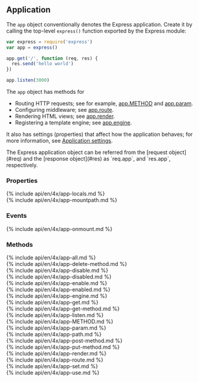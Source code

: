 <h2 id="app">Application</h2>

The `app` object conventionally denotes the Express application.
Create it by calling the top-level `express()` function exported by the Express module:

```js
var express = require('express')
var app = express()

app.get('/', function (req, res) {
  res.send('hello world')
})

app.listen(3000)
```

The `app` object has methods for

* Routing HTTP requests; see for example, [app.METHOD](#app.METHOD) and [app.param](#app.param).
* Configuring middleware; see [app.route](#app.route).
* Rendering HTML views; see [app.render](#app.render).
* Registering a template engine; see [app.engine](#app.engine).

It also has settings (properties) that affect how the application behaves;
for more information, see [Application settings](#app.settings.table).

<div class="doc-box doc-info" markdown="1">
The Express application object can be referred from the [request object](#req) and the [response object](#res) as `req.app`, and `res.app`, respectively.
</div>

<h3 id='app.properties'>Properties</h3>

<section markdown="1">
  {% include api/en/4x/app-locals.md %}
</section>

<section markdown="1">
  {% include api/en/4x/app-mountpath.md %}
</section>

<h3 id='app.events'>Events</h3>

<section markdown="1">
  {% include api/en/4x/app-onmount.md %}
</section>

<h3 id='app.methods'>Methods</h3>

<section markdown="1">
  {% include api/en/4x/app-all.md %}
</section>

<section markdown="1">
  {% include api/en/4x/app-delete-method.md %}
</section>

<section markdown="1">
  {% include api/en/4x/app-disable.md %}
</section>

<section markdown="1">
  {% include api/en/4x/app-disabled.md %}
</section>

<section markdown="1">
  {% include api/en/4x/app-enable.md %}
</section>

<section markdown="1">
  {% include api/en/4x/app-enabled.md %}
</section>

<section markdown="1">
  {% include api/en/4x/app-engine.md %}
</section>

<section markdown="1">
  {% include api/en/4x/app-get.md %}
</section>

<section markdown="1">
  {% include api/en/4x/app-get-method.md %}
</section>

<section markdown="1">
  {% include api/en/4x/app-listen.md %}
</section>

<section markdown="1">
  {% include api/en/4x/app-METHOD.md %}
</section>

<section markdown="1">
  {% include api/en/4x/app-param.md %}
</section>

<section markdown="1">
  {% include api/en/4x/app-path.md %}
</section>

<section markdown="1">
  {% include api/en/4x/app-post-method.md %}
</section>

<section markdown="1">
  {% include api/en/4x/app-put-method.md %}
</section>

<section markdown="1">
  {% include api/en/4x/app-render.md %}
</section>

<section markdown="1">
  {% include api/en/4x/app-route.md %}
</section>

<section markdown="1">
  {% include api/en/4x/app-set.md %}
</section>

<section markdown="1">
  {% include api/en/4x/app-use.md %}
</section>
